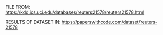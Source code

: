 FILE FROM: https://kdd.ics.uci.edu/databases/reuters21578/reuters21578.html


RESULTS OF DATASET IN: https://paperswithcode.com/dataset/reuters-21578


